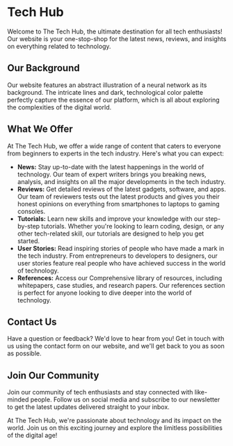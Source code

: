 <!--font:IBM Plex Sans-->

# Tech Hub

Welcome to The Tech Hub, the ultimate destination for all tech enthusiasts! Our website is your one-stop-shop for the latest news, reviews, and insights on everything related to technology.

## Our Background

Our website features an abstract illustration of a neural network as its background. The intricate lines and dark, technological color palette perfectly capture the essence of our platform, which is all about exploring the complexities of the digital world.

## What We Offer

At The Tech Hub, we offer a wide range of content that caters to everyone from beginners to experts in the tech industry. Here's what you can expect:

-   **News:** Stay up-to-date with the latest happenings in the world of technology. Our team of expert writers brings you breaking news, analysis, and insights on all the major developments in the tech industry.
-   **Reviews:** Get detailed reviews of the latest gadgets, software, and apps. Our team of reviewers tests out the latest products and gives you their honest opinions on everything from smartphones to laptops to gaming consoles.
-   **Tutorials:** Learn new skills and improve your knowledge with our step-by-step tutorials. Whether you're looking to learn coding, design, or any other tech-related skill, our tutorials are designed to help you get started.
-   **User Stories:** Read inspiring stories of people who have made a mark in the tech industry. From entrepreneurs to developers to designers, our user stories feature real people who have achieved success in the world of technology.
-   **References:** Access our Com<wbr>pre<wbr>hen<wbr>sive library of resources, including whitepapers, case studies, and research papers. Our references section is perfect for anyone looking to dive deeper into the world of technology.

## Contact Us

Have a question or feedback? We'd love to hear from you! Get in touch with us using the contact form on our website, and we'll get back to you as soon as possible.

## Join Our Community

Join our community of tech enthusiasts and stay connected with like-minded people. Follow us on social media and subscribe to our newsletter to get the latest updates delivered straight to your inbox.

At The Tech Hub, we're passionate about technology and its impact on the world. Join us on this exciting journey and explore the limitless possibilities of the digital age!

<!--

Write me content for website with wallpaper which alt text is:

"An abstract illustration of a neural network, with intricate lines and a dark and technological color palette."

The name/title of the page should not be 1:1 copy of the alt text but rather a real content of the website which is using this wallpaper.

- Use markdown format
- Start with heading
- Heading should be short and concise
- The content should look like a real website
- The website should not be about the wallpaper, wallpaper is just a related background
- Heading should be contain work "wallpaper" or "background"
- Include real sections like references, contact, user stories, etc. use things relevant to the page purpose.
- Feel free to use structure like headings, bullets, numbering, blockquotes, paragraphs, horizontal lines, etc.
- You can use formatting like bold or _italic_
- You can include UTF-8 emojis
- Links should be only #hash anchors (and you can refer to the document itself)
- Do not include images


---


# The Tech Hub - Your Go-To Destination for All Things Tech

Welcome to The Tech Hub, the ultimate destination for all tech enthusiasts! Our website is your one-stop-shop for the latest news, reviews, and insights on everything related to technology.

## Our Background

Our website features an abstract illustration of a neural network as its background. The intricate lines and dark, technological color palette perfectly capture the essence of our platform, which is all about exploring the complexities of the digital world.

## What We Offer

At The Tech Hub, we offer a wide range of content that caters to everyone from beginners to experts in the tech industry. Here's what you can expect:

- **News:** Stay up-to-date with the latest happenings in the world of technology. Our team of expert writers brings you breaking news, analysis, and insights on all the major developments in the tech industry.
- **Reviews:** Get detailed reviews of the latest gadgets, software, and apps. Our team of reviewers tests out the latest products and gives you their honest opinions on everything from smartphones to laptops to gaming consoles.
- **Tutorials:** Learn new skills and improve your knowledge with our step-by-step tutorials. Whether you're looking to learn coding, design, or any other tech-related skill, our tutorials are designed to help you get started.
- **User Stories:** Read inspiring stories of people who have made a mark in the tech industry. From entrepreneurs to developers to designers, our user stories feature real people who have achieved success in the world of technology.
- **References:** Access our Com<wbr>pre<wbr>hen<wbr>sive library of resources, including whitepapers, case studies, and research papers. Our references section is perfect for anyone looking to dive deeper into the world of technology.

## Contact Us

Have a question or feedback? We'd love to hear from you! Get in touch with us using the contact form on our website, and we'll get back to you as soon as possible.

## Join Our Community

Join our community of tech enthusiasts and stay connected with like-minded people. Follow us on social media and subscribe to our newsletter to get the latest updates delivered straight to your inbox.

At The Tech Hub, we're passionate about technology and its impact on the world. Join us on this exciting journey and explore the limitless possibilities of the digital age!

-->
